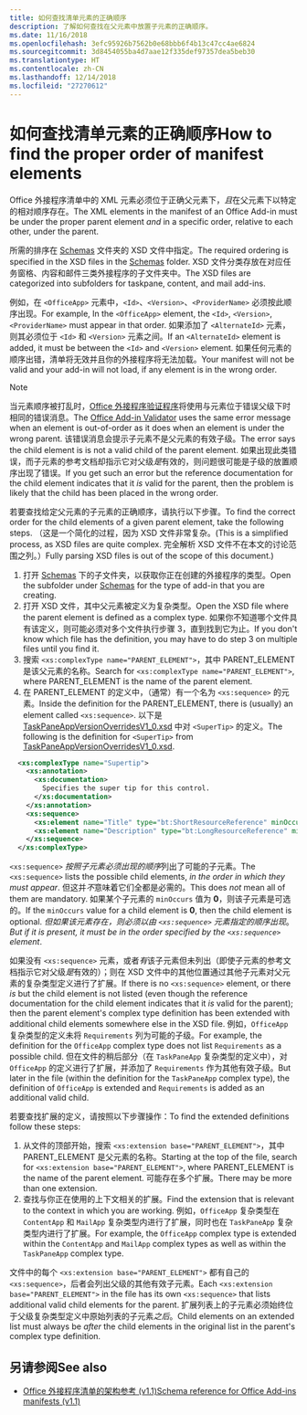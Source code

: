 ```yaml
---
title: 如何查找清单元素的正确顺序
description: 了解如何查找在父元素中放置子元素的正确顺序。
ms.date: 11/16/2018
ms.openlocfilehash: 3efc95926b7562b0e68bbb6f4b13c47cc4ae6824
ms.sourcegitcommit: 3d8454055ba4d7aae12f335def97357dea5beb30
ms.translationtype: HT
ms.contentlocale: zh-CN
ms.lasthandoff: 12/14/2018
ms.locfileid: "27270612"
---
```

# <a name="how-to-find-the-proper-order-of-manifest-elements"></a><span data-ttu-id="b9184-103">如何查找清单元素的正确顺序</span><span class="sxs-lookup"><span data-stu-id="b9184-103">How to find the proper order of manifest elements</span></span>

<span data-ttu-id="b9184-104">Office 外接程序清单中的 XML 元素必须位于正确父元素下，*且*在父元素下以特定的相对顺序存在。</span><span class="sxs-lookup"><span data-stu-id="b9184-104">The XML elements in the manifest of an Office Add-in must be under the proper parent element *and* in a specific order, relative to each other, under the parent.</span></span>

<span data-ttu-id="b9184-105">所需的排序在 [Schemas](https://github.com/OfficeDev/office-js-docs-pr/tree/master/docs/overview/schemas) 文件夹的 XSD 文件中指定。</span><span class="sxs-lookup"><span data-stu-id="b9184-105">The required ordering is specified in the XSD files in the [Schemas](https://github.com/OfficeDev/office-js-docs-pr/tree/master/docs/overview/schemas) folder.</span></span> <span data-ttu-id="b9184-106">XSD 文件分类存放在对应任务窗格、内容和邮件三类外接程序的子文件夹中。</span><span class="sxs-lookup"><span data-stu-id="b9184-106">The XSD files are categorized into subfolders for taskpane, content, and mail add-ins.</span></span>

<span data-ttu-id="b9184-107">例如，在 `<OfficeApp>` 元素中，`<Id>`、`<Version>`、`<ProviderName>` 必须按此顺序出现。</span><span class="sxs-lookup"><span data-stu-id="b9184-107">For example, In the `<OfficeApp>` element, the `<Id>`, `<Version>`, `<ProviderName>` must appear in that order.</span></span> <span data-ttu-id="b9184-108">如果添加了 `<AlternateId>` 元素，则其必须位于 `<Id>` 和 `<Version>` 元素之间。</span><span class="sxs-lookup"><span data-stu-id="b9184-108">If an `<AlternateId>` element is added, it must be between the `<Id>` and `<Version>` element.</span></span> <span data-ttu-id="b9184-109">如果任何元素的顺序出错，清单将无效并且你的外接程序将无法加载。</span><span class="sxs-lookup"><span data-stu-id="b9184-109">Your manifest will not be valid and your add-in will not load, if any element is in the wrong order.</span></span>

> [!NOTE]
> <span data-ttu-id="b9184-110">当元素顺序被打乱时，[Office 外接程序验证程序](/office/dev/add-ins/testing/troubleshoot-manifest#validate-your-manifest-with-the-office-add-in-validator)将使用与元素位于错误父级下时相同的错误消息。</span><span class="sxs-lookup"><span data-stu-id="b9184-110">The [Office Add-in Validator](/office/dev/add-ins/testing/troubleshoot-manifest#validate-your-manifest-with-the-office-add-in-validator) uses the same error message when an element is out-of-order as it does when an element is under the wrong parent.</span></span> <span data-ttu-id="b9184-111">该错误消息会提示子元素不是父元素的有效子级。</span><span class="sxs-lookup"><span data-stu-id="b9184-111">The error says the child element is is not a valid child of the parent element.</span></span> <span data-ttu-id="b9184-112">如果出现此类错误，而子元素的参考文档却指示它对父级*是*有效的，则问题很可能是子级的放置顺序出现了错误。</span><span class="sxs-lookup"><span data-stu-id="b9184-112">If you get such an error but the reference documentation for the child element indicates that it *is* valid for the parent, then the problem is likely that the child has been placed in the wrong order.</span></span>

<span data-ttu-id="b9184-113">若要查找给定父元素的子元素的正确顺序，请执行以下步骤。</span><span class="sxs-lookup"><span data-stu-id="b9184-113">To find the correct order for the child elements of a given parent element, take the following steps.</span></span> <span data-ttu-id="b9184-114">（这是一个简化的过程，因为 XSD 文件非常复杂。</span><span class="sxs-lookup"><span data-stu-id="b9184-114">(This is a simplified process, as XSD files are quite complex.</span></span> <span data-ttu-id="b9184-115">完全解析 XSD 文件不在本文的讨论范围之列。）</span><span class="sxs-lookup"><span data-stu-id="b9184-115">Fully parsing XSD files is out of the scope of this document.)</span></span>

1. <span data-ttu-id="b9184-116">打开 [Schemas](https://github.com/OfficeDev/office-js-docs-pr/tree/master/docs/overview/schemas) 下的子文件夹，以获取你正在创建的外接程序的类型。</span><span class="sxs-lookup"><span data-stu-id="b9184-116">Open the subfolder under [Schemas](https://github.com/OfficeDev/office-js-docs-pr/tree/master/docs/overview/schemas) for the type of add-in that you are creating.</span></span> 
2. <span data-ttu-id="b9184-117">打开 XSD 文件，其中父元素被定义为复杂类型。</span><span class="sxs-lookup"><span data-stu-id="b9184-117">Open the XSD file where the parent element is defined as a complex type.</span></span> <span data-ttu-id="b9184-118">如果你不知道哪个文件具有该定义，则可能必须对多个文件执行步骤 3，直到找到它为止。</span><span class="sxs-lookup"><span data-stu-id="b9184-118">If you don't know which file has the definition, you may have to do step 3 on multiple files until you find it.</span></span>
3. <span data-ttu-id="b9184-119">搜索 `<xs:complexType name="PARENT_ELEMENT">`，其中 PARENT_ELEMENT 是该父元素的名称。</span><span class="sxs-lookup"><span data-stu-id="b9184-119">Search for `<xs:complexType name="PARENT_ELEMENT">`, where PARENT_ELEMENT is the name of the parent element.</span></span>
4. <span data-ttu-id="b9184-120">在 PARENT_ELEMENT 的定义中，（通常）有一个名为 `<xs:sequence>` 的元素。</span><span class="sxs-lookup"><span data-stu-id="b9184-120">Inside the definition for the PARENT_ELEMENT, there is (usually) an element called `<xs:sequence>`.</span></span> <span data-ttu-id="b9184-121">以下是 [TaskPaneAppVersionOverridesV1_0.xsd](https://raw.githubusercontent.com/OfficeDev/office-js-docs-pr/master/docs/overview/schemas/taskpane/TaskPaneAppVersionOverridesV1_0.xsd) 中对 `<SuperTip>` 的定义。</span><span class="sxs-lookup"><span data-stu-id="b9184-121">The following is the definition for `<SuperTip>` from [TaskPaneAppVersionOverridesV1_0.xsd](https://raw.githubusercontent.com/OfficeDev/office-js-docs-pr/master/docs/overview/schemas/taskpane/TaskPaneAppVersionOverridesV1_0.xsd).</span></span>

```xml
  <xs:complexType name="Supertip">
    <xs:annotation>
      <xs:documentation>
        Specifies the super tip for this control.
      </xs:documentation>
    </xs:annotation>
    <xs:sequence>
      <xs:element name="Title" type="bt:ShortResourceReference" minOccurs="1" maxOccurs="1" />
      <xs:element name="Description" type="bt:LongResourceReference" minOccurs="1" maxOccurs="1" />
    </xs:sequence>
  </xs:complexType>
```

<span data-ttu-id="b9184-122">`<xs:sequence>` *按照子元素必须出现的顺序*列出了可能的子元素。</span><span class="sxs-lookup"><span data-stu-id="b9184-122">The `<xs:sequence>` lists the possible child elements, *in the order in which they must appear*.</span></span> <span data-ttu-id="b9184-123">但这并*不*意味着它们全都是必需的。</span><span class="sxs-lookup"><span data-stu-id="b9184-123">This does *not* mean all of them are mandatory.</span></span> <span data-ttu-id="b9184-124">如果某个子元素的 `minOccurs` 值为 **0**，则该子元素是可选的。</span><span class="sxs-lookup"><span data-stu-id="b9184-124">If the `minOccurs` value for a child element is **0**, then the child element is optional.</span></span> <span data-ttu-id="b9184-125">*但如果该元素存在，则必须以由 `<xs:sequence>` 元素指定的顺序出现*。</span><span class="sxs-lookup"><span data-stu-id="b9184-125">*But if it is present, it must be in the order specified by the `<xs:sequence>` element*.</span></span>

<span data-ttu-id="b9184-126">如果没有 `<xs:sequence>` 元素，或者*有*该子元素但未列出（即使子元素的参考文档指示它对父级*是*有效的）；则在 XSD 文件中的其他位置通过其他子元素对父元素的复杂类型定义进行了扩展。</span><span class="sxs-lookup"><span data-stu-id="b9184-126">If there is no `<xs:sequence>` element, or there *is* but the child element is not listed (even though the reference documentation for the child element indicates that it *is* valid for the parent); then the parent element's complex type definition has been extended with additional child elements somewhere else in the XSD file.</span></span> <span data-ttu-id="b9184-127">例如，`OfficeApp` 复杂类型的定义未将 `Requirements` 列为可能的子级。</span><span class="sxs-lookup"><span data-stu-id="b9184-127">For example, the definition for the `OfficeApp` complex type does not list `Requirements` as a possible child.</span></span> <span data-ttu-id="b9184-128">但在文件的稍后部分（在 `TaskPaneApp` 复杂类型的定义中），对 `OfficeApp` 的定义进行了扩展，并添加了 `Requirements` 作为其他有效子级。</span><span class="sxs-lookup"><span data-stu-id="b9184-128">But later in the file (within the definition for the `TaskPaneApp` complex type), the definition of `OfficeApp` is extended and `Requirements` is added as an additional valid child.</span></span>

<span data-ttu-id="b9184-129">若要查找扩展的定义，请按照以下步骤操作：</span><span class="sxs-lookup"><span data-stu-id="b9184-129">To find the extended definitions follow these steps:</span></span>

1. <span data-ttu-id="b9184-130">从文件的顶部开始，搜索 `<xs:extension base="PARENT_ELEMENT">`，其中 PARENT_ELEMENT 是父元素的名称。</span><span class="sxs-lookup"><span data-stu-id="b9184-130">Starting at the top of the file, search for `<xs:extension base="PARENT_ELEMENT">`, where PARENT_ELEMENT is the name of the parent element.</span></span> <span data-ttu-id="b9184-131">可能存在多个扩展。</span><span class="sxs-lookup"><span data-stu-id="b9184-131">There may be more than one extension.</span></span>
2. <span data-ttu-id="b9184-132">查找与你正在使用的上下文相关的扩展。</span><span class="sxs-lookup"><span data-stu-id="b9184-132">Find the extension that is relevant to the context in which you are working.</span></span> <span data-ttu-id="b9184-133">例如，`OfficeApp` 复杂类型在 `ContentApp` 和 `MailApp` 复杂类型内进行了扩展，同时也在 `TaskPaneApp` 复杂类型内进行了扩展。</span><span class="sxs-lookup"><span data-stu-id="b9184-133">For example, the `OfficeApp` complex type is extended within the `ContentApp` and `MailApp` complex types as well as within the `TaskPaneApp` complex type.</span></span>

<span data-ttu-id="b9184-134">文件中的每个 `<xs:extension base="PARENT_ELEMENT">` 都有自己的 `<xs:sequence>`，后者会列出父级的其他有效子元素。</span><span class="sxs-lookup"><span data-stu-id="b9184-134">Each `<xs:extension base="PARENT_ELEMENT">` in the file has its own `<xs:sequence>` that lists additional valid child elements for the parent.</span></span> <span data-ttu-id="b9184-135">扩展列表上的子元素必须始终位于父级复杂类型定义中原始列表的子元素*之后*。</span><span class="sxs-lookup"><span data-stu-id="b9184-135">Child elements on an extended list must always be *after* the child elements in the original list in the parent's complex type definition.</span></span>

## <a name="see-also"></a><span data-ttu-id="b9184-136">另请参阅</span><span class="sxs-lookup"><span data-stu-id="b9184-136">See also</span></span>

- [<span data-ttu-id="b9184-137">Office 外接程序清单的架构参考 (v1.1)</span><span class="sxs-lookup"><span data-stu-id="b9184-137">Schema reference for Office Add-ins manifests (v1.1)</span></span>](../develop/add-in-manifests.md)
